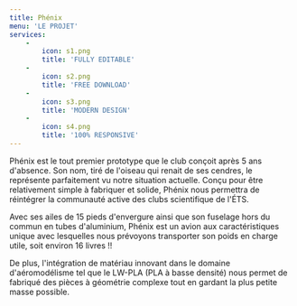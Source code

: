 ```yaml
---
title: Phénix
menu: 'LE PROJET'
services:
    -
        icon: s1.png
        title: 'FULLY EDITABLE'
    -
        icon: s2.png
        title: 'FREE DOWNLOAD'
    -
        icon: s3.png
        title: 'MODERN DESIGN'
    -
        icon: s4.png
        title: '100% RESPONSIVE'
---
```


Phénix est le tout premier prototype que le club conçoit après 5 ans d'absence. Son nom, tiré de l'oiseau qui renait de ses cendres, le représente parfaitement vu notre situation actuelle. Conçu pour être relativement simple à fabriquer et solide, Phénix nous permettra de réintégrer la communauté active des clubs scientifique de l'ÉTS. 

Avec ses ailes de 15 pieds d'envergure ainsi que son fuselage hors du commun en tubes d'aluminium, Phénix est un avion aux caractéristiques unique avec lesquelles nous prévoyons transporter son poids en charge utile, soit environ 16 livres !!

De plus, l'intégration de matériau innovant dans le domaine d'aéromodélisme tel que le LW-PLA (PLA à basse densité) nous permet de fabriqué des pièces à géométrie complexe tout en gardant la plus petite masse possible.